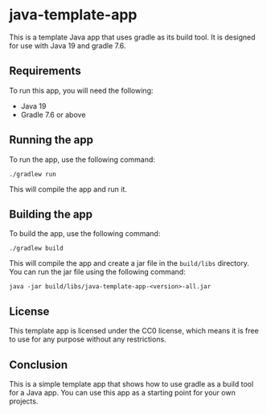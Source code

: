 # java-template-app

This is a template Java app that uses gradle as its build tool. It is designed for use with Java 19 and gradle 7.6.

## Requirements

To run this app, you will need the following:

* Java 19
* Gradle 7.6 or above

## Running the app

To run the app, use the following command:

```./gradlew run```

This will compile the app and run it.

## Building the app

To build the app, use the following command:

```./gradlew build```

This will compile the app and create a jar file in the `build/libs` directory. You can run the jar file using the following command:

```java -jar build/libs/java-template-app-<version>-all.jar```

## License

This template app is licensed under the CC0 license, which means it is free to use for any purpose without any restrictions.

## Conclusion

This is a simple template app that shows how to use gradle as a build tool for a Java app. You can use this app as a starting point for your own projects.

